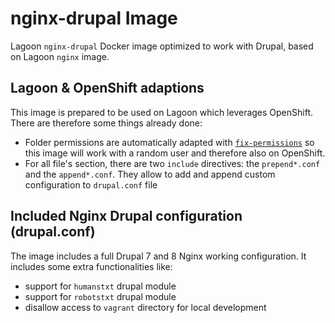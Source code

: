 # nginx-drupal Image
Lagoon `nginx-drupal` Docker image optimized to work with Drupal, based on Lagoon `nginx` image.

## Lagoon & OpenShift adaptions
This image is prepared to be used on Lagoon which leverages OpenShift.  
There are therefore some things already done:

- Folder permissions are automatically adapted with [`fix-permissions`](https://github.com/sclorg/s2i-base-container/blob/master/core/root/usr/bin/fix-permissions) so this image will work with a random user and therefore also on OpenShift.
- For all file's section, there are two `include` directives: the `prepend*.conf` and the `append*.conf`. They allow to add and append custom configuration to `drupal.conf` file

## Included Nginx Drupal configuration (drupal.conf)

The image includes a full Drupal 7 and 8 Nginx working configuration. It includes some extra functionalities like:

 - support for `humanstxt` drupal module
 - support for `robotstxt` drupal module
 - disallow access to `vagrant` directory for local development